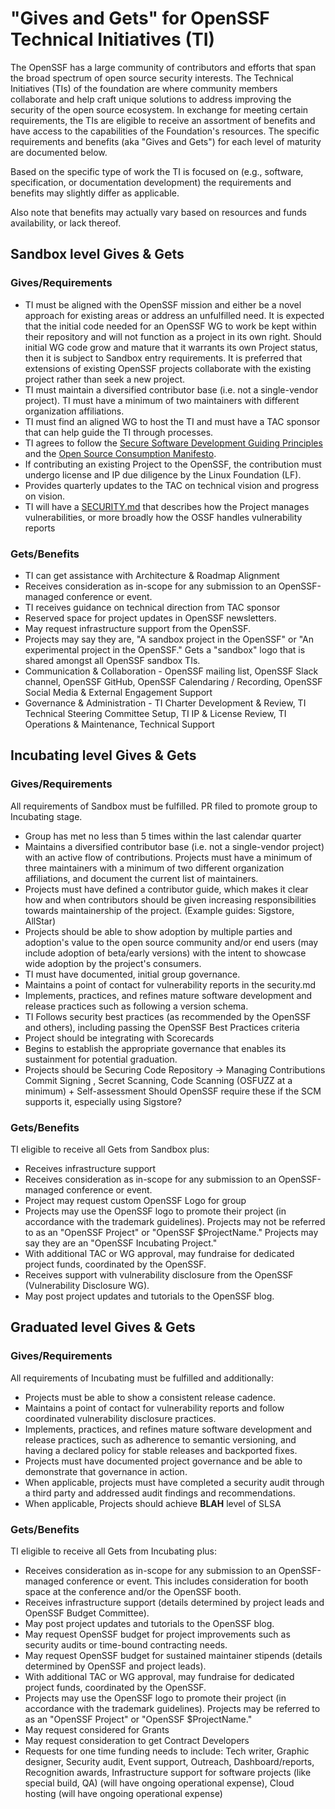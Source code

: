 # "Gives and Gets" for OpenSSF Technical Initiatives (TI)

The OpenSSF has a large community of contributors and efforts that span the broad spectrum of open source security interests.  The Technical Initiatives (TIs) of the foundation are where community members collaborate and help craft unique solutions to address improving the security of the open source ecosystem.
In exchange for meeting certain requirements, the TIs are eligible to receive an assortment of benefits and have access to the capabilities of the Foundation's resources.  The specific requirements and benefits (aka "Gives and Gets") for each level of maturity are documented below.

Based on the specific type of work the TI is focused on (e.g., software, specification, or documentation development) the requirements and benefits may slightly differ as applicable.

Also note that benefits may actually vary based on resources and funds availability, or lack thereof.

## Sandbox level Gives & Gets

### Gives/Requirements

 * TI must be aligned with the OpenSSF mission and either be a novel approach for existing areas or address an unfulfilled need. It is expected that the initial code needed for an OpenSSF WG to work be kept within their repository and will not function as a project in its own right. Should initial WG code grow and mature that it warrants its own Project status, then it is subject to Sandbox entry requirements. It is preferred that extensions of existing OpenSSF projects collaborate with the existing project rather than seek a new project.
 * TI must maintain a diversified contributor base (i.e. not a single-vendor project).  TI must have a minimum of two maintainers with different organization affiliations.
 * TI must find an aligned WG to host the TI and must have a TAC sponsor that can help guide the TI through processes.
 * TI agrees to follow the [Secure Software Development Guiding Principles](https://github.com/ossf/wg-best-practices-os-developers/blob/main/docs/SecureSoftwareGuidingPrinciples.md) and the [Open Source Consumption Manifesto](https://github.com/ossf/wg-endusers/tree/main/MANIFESTO).
 * If contributing an existing Project to the OpenSSF, the contribution must undergo license and IP due diligence by the Linux Foundation (LF).
 * Provides quarterly updates to the TAC on technical vision and progress on vision.
 * TI will have a [SECURITY.md](https://github.com/ossf/project-template/blob/main/SECURITY.md) that describes how the Project manages vulnerabilities, or more broadly how the OSSF handles vulnerability reports

### Gets/Benefits

 * TI can get assistance with Architecture & Roadmap Alignment
 * Receives consideration as in-scope for any submission to an OpenSSF-managed conference or event.
 * TI receives guidance on technical direction from TAC sponsor
 * Reserved space for project updates in OpenSSF newsletters.
 * May request infrastructure support from the OpenSSF.
 * Projects may say they are, "A sandbox project in the OpenSSF" or "An experimental project in the OpenSSF."  Gets a "sandbox" logo that is shared amongst all OpenSSF sandbox TIs.
 * Communication & Collaboration - OpenSSF mailing list, OpenSSF Slack channel, OpenSSF GitHub, OpenSSF Calendaring / Recording,  OpenSSF Social Media & External Engagement Support
 * Governance & Administration - TI Charter Development & Review, TI Technical Steering Committee Setup, TI IP & License Review, TI Operations & Maintenance, Technical Support


## Incubating level Gives & Gets

### Gives/Requirements

 All requirements of Sandbox must be fulfilled. PR filed to promote group to Incubating stage.
 * Group has met no less than 5 times within the last calendar quarter
 * Maintains a diversified contributor base (i.e. not a single-vendor project) with an active flow of contributions.  Projects must have a minimum of three maintainers with a minimum of two different organization affiliations, and document the current list of maintainers.
 * Projects must have defined a contributor guide, which makes it clear how and when contributors should be given increasing responsibilities towards maintainership of the project. (Example guides: Sigstore, AllStar)
 * Projects should be able to show adoption by multiple parties and adoption's value to the open source community and/or end users (may include adoption of beta/early versions) with the intent to showcase wide adoption by the project's consumers.
 * TI must have documented, initial group governance.
 * Maintains a point of contact for vulnerability reports in the security.md
 * Implements, practices, and refines mature software development and release practices such as following a version schema.
 * TI Follows security best practices (as recommended by the OpenSSF and others), including passing the OpenSSF Best Practices criteria
 * Project should be integrating with Scorecards
 * Begins to establish the appropriate governance that enables its sustainment for potential graduation.
 * Projects should be Securing Code Repository -> Managing Contributions Commit Signing , Secret Scanning, Code Scanning (OSFUZZ at a minimum) + Self-assessment Should OpenSSF require these if the SCM supports it, especially using Sigstore?

### Gets/Benefits

 TI eligible to receive all Gets from Sandbox plus:
 * Receives infrastructure support
 * Receives consideration as in-scope for any submission to an OpenSSF-managed conference or event.
 * Project may request custom OpenSSF Logo for group
 * Projects may use the OpenSSF logo to promote their project (in accordance with the trademark guidelines). Projects may not be referred to as an "OpenSSF Project" or "OpenSSF $ProjectName." Projects may say they are an "OpenSSF Incubating Project."
 * With additional TAC or WG approval, may fundraise for dedicated project funds, coordinated by the OpenSSF.
 * Receives support with vulnerability disclosure from the OpenSSF (Vulnerability Disclosure WG).
 * May post project updates and tutorials to the OpenSSF blog.


## Graduated level Gives & Gets

### Gives/Requirements

 All requirements of Incubating must be fulfilled and additionally:
 * Projects must be able to show a consistent release cadence.
 * Maintains a point of contact for vulnerability reports and follow coordinated vulnerability disclosure practices.
 * Implements, practices, and refines mature software development and release practices, such as adherence to semantic versioning, and having a declared policy for stable releases and backported fixes.
 * Projects must have documented project governance and be able to demonstrate that governance in action.
 * When applicable, projects must have completed a security audit through a third party and addressed audit findings and recommendations.
 *  When applicable, Projects should achieve **BLAH** level of SLSA

### Gets/Benefits

 TI eligible to receive all Gets from Incubating plus:
 * Receives consideration as in-scope for any submission to an OpenSSF-managed conference or event.  This includes consideration for booth space at the conference and/or the OpenSSF booth.
 * Receives infrastructure support (details determined by project leads and OpenSSF Budget Committee).
 * May post project updates and tutorials to the OpenSSF blog.
 * May request OpenSSF budget for project improvements such as security audits or time-bound contracting needs.
 * May request OpenSSF budget for sustained maintainer stipends (details determined by OpenSSF and project leads).
 * With additional TAC or WG approval, may fundraise for dedicated project funds, coordinated by the OpenSSF.
 * Projects may use the OpenSSF logo to promote their project (in accordance with the trademark guidelines). Projects may be referred to as an "OpenSSF Project" or "OpenSSF $ProjectName."
 * May request considered for Grants
 * May request consideration to get Contract Developers
 * Requests for one time funding needs to include: Tech writer, Graphic designer, Security audit, Event support, Outreach, Dashboard/reports, Recognition awards, Infrastructure support for software projects (like special build, QA) (will have ongoing operational expense),  Cloud hosting (will have ongoing operational expense)
